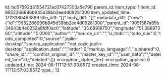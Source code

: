 id: bd57592d81554721ac07427300a5e790
parent_id: 
item_type: 1
item_id: 9952266996b845d38bb2ee4d09281300
item_updated_time: 1723380463889
title_diff: "[]"
body_diff: "[]"
metadata_diff: {"new":{"id":"9952266996b845d38bb2ee4d09281300","parent_id":"9051567a85b34643b4e0252a8fdf0ac0","latitude":"35.68919750","longitude":"51.38897360","altitude":"0.0000","author":"","source_url":"","is_todo":1,"todo_due":0,"todo_completed":0,"source":"joplin-desktop","source_application":"net.cozic.joplin-desktop","application_data":"","order":0,"markup_language":1,"is_shared":0,"share_id":"","conflict_original_id":"","master_key_id":"","user_data":"","deleted_time":0},"deleted":[]}
encryption_cipher_text: 
encryption_applied: 0
updated_time: 2024-08-11T12:57:03.857Z
created_time: 2024-08-11T12:57:03.857Z
type_: 13